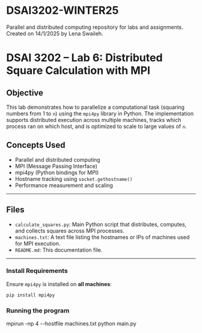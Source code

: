 # DSAI3202-WINTER25
Parallel and distributed computing repository for labs and assignments. Created on 14/1/2025 by Lena Swaileh.

# DSAI 3202 – Lab 6: Distributed Square Calculation with MPI

## Objective
This lab demonstrates how to parallelize a computational task (squaring numbers from 1 to `n`) using the `mpi4py` library in Python. The implementation supports distributed execution across multiple machines, tracks which process ran on which host, and is optimized to scale to large values of `n`.

## Concepts Used
- Parallel and distributed computing
- MPI (Message Passing Interface)
- mpi4py (Python bindings for MPI)
- Hostname tracking using `socket.gethostname()`
- Performance measurement and scaling

---

## Files
- `calculate_squares.py`: Main Python script that distributes, computes, and collects squares across MPI processes.
- `machines.txt`: A text file listing the hostnames or IPs of machines used for MPI execution.
- `README.md`: This documentation file.

---

### Install Requirements
Ensure `mpi4py` is installed on **all machines**:
```bash
pip install mpi4py
```

### Running the program
mpirun -np 4 --hostfile machines.txt python main.py

